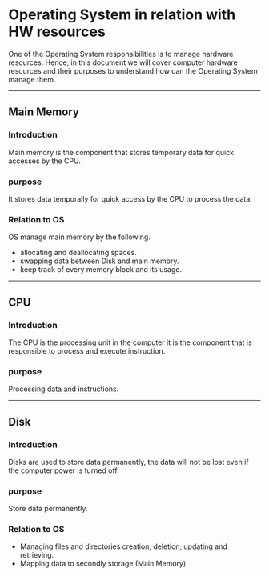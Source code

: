 # Operating System in relation with HW resources
One of the Operating System responsibilities is to manage hardware resources. Hence, in this document we will cover computer hardware resources and their purposes to understand how can the Operating System manage them.

---

## Main Memory 
### Introduction
Main memory is the component that stores temporary data for quick accesses by the CPU.
### purpose
It stores data temporally for quick access by the CPU to process the data.
### Relation to OS
OS manage main memory by the following.
- allocating and deallocating spaces.
- swapping data between Disk and main memory.
- keep track of every memory block and its usage.


---

## CPU
### Introduction
The CPU is the processing unit in the computer it is the component that is responsible to process and execute instruction.
### purpose
Processing data and instructions.
<!-- ### Relation to OS
OS manages the CPU by deciding which process should run currently. -->

---

## Disk
### Introduction
Disks are used to store data permanently, the data will not be lost even if the computer power is turned off.
### purpose
Store data permanently.
### Relation to OS
- Managing files and directories creation, deletion, updating and retrieving.
- Mapping data to secondly storage (Main Memory).




